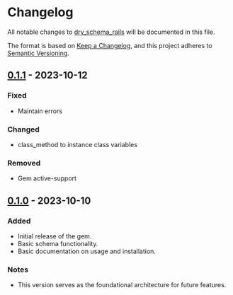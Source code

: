 # Changelog

All notable changes to [dry_schema_rails](https://github.com/golifox/dry_schema_rails) will be documented in this file.

The format is based on [Keep a Changelog](https://keepachangelog.com/en/1.0.0/),
and this project adheres to [Semantic Versioning](https://semver.org/spec/v2.0.0.html).

## [0.1.1] - 2023-10-12
### Fixed
- Maintain errors

### Changed
- class_method to instance class variables

### Removed
- Gem active-support

## [0.1.0] - 2023-10-10

### Added
- Initial release of the gem.
- Basic schema functionality.
- Basic documentation on usage and installation.

### Notes
- This version serves as the foundational architecture for future features.

[0.1.1]: https://github.com/your_username/dry_schema_rails/compare/v0.1.0...v0.1.1
[0.1.0]: https://github.com/your_username/dry_schema_rails/releases/tag/v0.1.0
